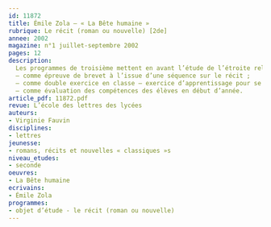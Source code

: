 ```yaml
---
id: 11872
title: Émile Zola – « La Bête humaine »
rubrique: Le récit (roman ou nouvelle) [2de]
annee: 2002
magazine: n°1 juillet-septembre 2002
pages: 12
description: 
  Les programmes de troisième mettent en avant l’étude de l’étroite relation du descriptif et du récit dans certains textes, ainsi que les fonctions de la description. Aussi cet article propose-t-il pour commencer un début de roman naturaliste, « La Bête humaine » d’Émile Zola, qui permet de développer les caractéristiques de l’écriture naturaliste. Cet exercice peut être utilisé de plusieurs façons – 
  – comme épreuve de brevet à l’issue d’une séquence sur le récit ;
  – comme double exercice en classe – exercice d’apprentissage pour se préparer à répondre aux questions du brevet et approfondissement de pistes de lecture débouchant sur une véritable construction de lecture analytique, le but étant de montrer aux élèves que cet exercice de brevet les prépare à la seconde ;
  – comme évaluation des compétences des élèves en début d’année.
article_pdf: 11872.pdf
revue: L’école des lettres des lycées
auteurs:
- Virginie Fauvin
disciplines:
- lettres
jeunesse:
- romans, récits et nouvelles « classiques »s
niveau_etudes:
- seconde
oeuvres:
- La Bête humaine
ecrivains:
- Émile Zola
programmes:
- objet d’étude - le récit (roman ou nouvelle)
---
```

